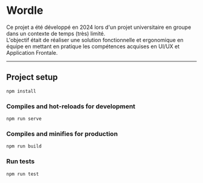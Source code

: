 # Wordle
Ce projet a été développé en 2024 lors d'un projet universitaire en groupe dans un contexte de temps (très) limité.  
L'objectif était de réaliser une solution fonctionnelle et ergonomique en équipe en mettant en pratique les compétences acquises en UI/UX et Application Frontale. 

---

## Project setup
```
npm install
```

### Compiles and hot-reloads for development
```
npm run serve
```

### Compiles and minifies for production
```
npm run build
```

### Run tests
```
npm run test
```

